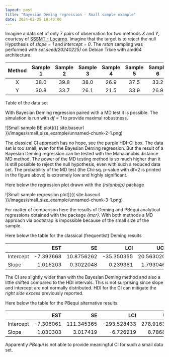 ```yaml
---
layout: post
title: "Bayesian Deming regression - Small sample example"
date: 2024-02-25 18:40:00
---
```


Imagine a data set of only 7 pairs of observation for two methods *X*
and *Y*, courtesy of [SSSMT - Locarno](https://www.cpslocarno.ti.ch/index.php/home/sss/). Imagine that the target is to reject the null Hypothesis of
*slope = 1* and *intercept = 0*. The *rstan* sampling was performed with *set.seed(20240225)* on Debian Trixie with amd64 architecture.



|   Method   |  Sample 1   |   Sample 2  |   Sample 3  |   Sample 4  |   Sample 5  |  Sample 6   |  Sample 7   |
| :--------: | :---------: | :---------: | :---------: | :---------: | :---------: | :---------: | :---------: |
|     X      |     38.0    |     39.8    |     38.0    |     26.9    |     37.5    |     33.2    |     36.9    |
|     Y      |     30.8    |     33.7    |     26.1    |     21.5    |     33.9    |     26.9    |     29.7    |

Table of the data set

With Bayesian Deming regression paired with a MD test it is possible. The simulation is run with *df = 1* to provide maximal robustness.

![Small sample BE plot]({{ site.baseurl }}/images/small_size_example/unnamed-chunk-2-1.png)

The classical CI approach has no hope, see the purple HDI-CI box. The data set is too small, even for the
Bayesian Deming regression. But the result of a Bayesian Deming regression can be tested with the Mahalanobis distance MD method. The power of the MD testing method is so much higher than it is still possible to reject the null hypothesis, even with such a reduced data set. The probability of the MD test (the Chi-sq. p-value with df=2 
is printed in the figure above) is extremely low and highly significant.

Here below the regression plot drawn with the *{rstanbdp}* package

![Small sample regression plot]({{ site.baseurl }}/images/small_size_example/unnamed-chunk-3-1.png)

For matter of comparison here the results of Deming and PBequi
analytical regressions obtained with the package *{mcr}*. With both
methods a MD approach via bootstrap is impossible because of the small
size of the sample.

Here below the table for the classical (frequentist) Deming results



|           |       EST |         SE |        LCI |       UCI |
|:----------|----------:|-----------:|-----------:|----------:|
| Intercept | \-7.393668 | 10.8756262 | \-35.350355 | 20.563020 |
| Slope     |  1.016203 |  0.3022048 |   0.239361 |  1.793046 |


The CI are slightly wider than with the Bayesian Deming method and also
a little shifted compared to the HDI intervals. This is not surprising
since slope and intercept are not normally distributed. HDI for the CI
can mitigate the *right side excess* previously reported.

Here below the table for the PBequi alternative results.



|           |       EST |         SE |         LCI |        UCI |
|:----------|----------:|-----------:|------------:|-----------:|
| Intercept | \-7.306061 | 111.345365 | \-293.528433 | 278.916312 |
| Slope     |  1.030303 |   3.017419 |   \-6.726219 |   8.786825 |



Apparently *PBequi* is not able to provide meaningful CI for such a small
data set.


